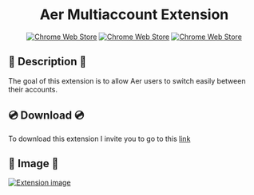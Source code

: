 <div align="center">
    <h1>Aer Multiaccount Extension</h1>

[![Chrome Web Store](https://img.shields.io/chrome-web-store/stars/knoklnllhlgebeiglbijpfiokncpbfcd?label=Stars&color=brightgreen&logo=googlechrome&style=for-the-badge)](https://chrome.google.com/webstore/detail/aersmultiaccountextension/knoklnllhlgebeiglbijpfiokncpbfcd?hl=fr&authuser=0)
[![Chrome Web Store](https://img.shields.io/chrome-web-store/users/knoklnllhlgebeiglbijpfiokncpbfcd?color=brightgreen&logo=googlechrome&style=for-the-badge)](https://chrome.google.com/webstore/detail/aersmultiaccountextension/knoklnllhlgebeiglbijpfiokncpbfcd?hl=fr&authuser=0)
[![Chrome Web Store](https://img.shields.io/chrome-web-store/v/knoklnllhlgebeiglbijpfiokncpbfcd?color=brightgreen&logo=googlechrome&style=for-the-badge)](https://chrome.google.com/webstore/detail/aersmultiaccountextension/knoklnllhlgebeiglbijpfiokncpbfcd?hl=fr&authuser=0)
<br>
</div>

## :notebook: Description :notebook:

The goal of this extension is to allow Aer users to switch easily between their accounts.

## :cd:	Download :cd:


To download this extension I invite you to go to this <a href="https://chrome.google.com/webstore/detail/aersmultiaccountextension/knoklnllhlgebeiglbijpfiokncpbfcd?hl=fr&authuser=0">link</a>

## :camera_flash: Image :camera_flash:

<a href="https://i.imgur.com/qcQiyxw.png"><img src="https://i.imgur.com/qcQiyxw.png" title="Extension image" /></a>